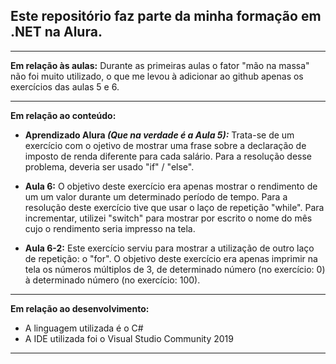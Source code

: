 ## Este repositório faz parte da minha formação em .NET na Alura.

-----------------------------------------------------------------

**Em relação às aulas:**
Durante as primeiras aulas o fator "mão na massa" não foi muito utilizado, o que me levou à adicionar ao github apenas os exercícios das aulas 5 e 6.

-----------------------------------------------------------------

**Em relação ao conteúdo:**
* **Aprendizado Alura *(Que na verdade é a Aula 5):***
    Trata-se de um exercício com o ojetivo de mostrar uma frase sobre a declaração de imposto de renda diferente para cada salário.
    Para a resolução desse problema, deveria ser usado "if" / "else".

* **Aula 6:**
    O objetivo deste exercício era apenas mostrar o rendimento de um um valor durante um determinado período de tempo.
    Para a resolução deste exercício tive que usar o laço de repetição "while".
    Para incrementar, utilizei "switch" para mostrar por escrito o nome do mês cujo o rendimento seria impresso na tela.

* **Aula 6-2:**
    Este exercício serviu para mostrar a utilização de outro laço de repetição: o "for".
    O objetivo deste exercício era apenas imprimir na tela os números múltiplos de 3, de determinado número (no exercício: 0) à determinado número (no exercício: 100).

-----------------------------------------------------------------

**Em relação ao desenvolvimento:**
* A linguagem utilizada é o C#
* A IDE utilizada foi o Visual Studio Community 2019

-----------------------------------------------------------------